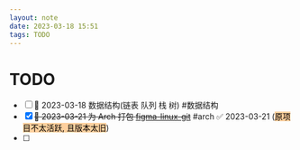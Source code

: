 ```yaml
---
layout: note
date: 2023-03-18 15:51
tags: TODO
---
```


# TODO

- [ ] 🛫 2023-03-18 数据结构(链表 队列 栈 树) #数据结构
- [x] ~~🛫 2023-03-21 为 Arch 打包 [figma-linux-git](https://github.com/Figma-Linux/figma-linux)~~ #arch ✅ 2023-03-21 (<mark style="background: #FFB86CA6;">原项目不太活跃, 且版本太旧</mark>)
- [ ] 
